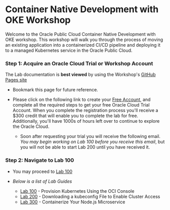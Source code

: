 # Container Native Development with OKE Workshop

Welcome to the Oracle Public Cloud Container Native Development with OKE workshop. This workshop will walk you through the process of moving an existing application into a containerized CI/CD pipeline and deploying it to a managed Kubernetes service in the Oracle Public Cloud.



### **Step 1**: Acquire an Oracle Cloud Trial or Workshop Account

<span class="gh-pages-note">
  The Lab documentation is <b>best viewed</b> by using the Workshop's <a href="https://github.com/APACTestDrive/Container-Native-Development-with-OKE">GitHub Pages site</a>
</span>

- Bookmark this page for future reference.

- Please click on the following link to create your <a class="trial-link" href="https://myservices.us.oraclecloud.com/mycloud/signup?language=en&sourceType=:ex:tb:::RC_NAMK180826P00001:OKE_OCIR_HOL&SC=:ex:tb:::RC_NAMK180826P00001:OKE_OCIR_HOL&pcode=NAMK180826P00001" target="_trial">Free Account</a>, and complete all the required steps to get your free Oracle Cloud Trial Account. When you complete the registration process you'll receive a $300 credit that will enable you to complete the lab for free.  Additionally, you'll have 1000s of hours left over to continue to explore the Oracle Cloud.

  - Soon after requesting your trial you will receive the following email. _You may begin working on Lab 100 before you receive this email_, but you will not be able to start Lab 200 until you have received it.


### **Step 2**: Navigate to Lab 100

- You may proceed to [Lab 100](LabGuide100.md)

- _Below is a list of Lab Guides_

  - [Lab 100](LabGuide100.md) - Provision Kubernetes Using the OCI Console
  - [Lab 200](LabGuide200.md) - Downloading a kubeconfig File to Enable Cluster Access
  - [Lab 300](LabGuide300.md) - Containerize Your Node.js Microservice

